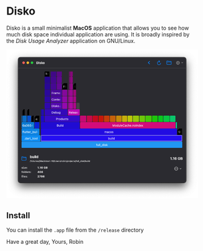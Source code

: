 # Disko

Disko is a small minimalist **MacOS** application that allows you to see how much disk space individual application are using. It is broadly inspired by the *Disk Usage Analyzer* application on GNU/Linux.

![screenshot of the app](./assets/screenshot.png)

## Install

You can install the `.app` file from the `/release` directory

Have a great day,
Yours, Robin